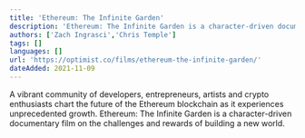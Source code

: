 ```yaml
---
title: 'Ethereum: The Infinite Garden'
description: 'Ethereum: The Infinite Garden is a character-driven documentary film on the challenges and rewards of building a new world.'
authors: ['Zach Ingrasci','Chris Temple']
tags: []
languages: []
url: 'https://optimist.co/films/ethereum-the-infinite-garden/'
dateAdded: 2021-11-09
---
```


A vibrant community of developers, entrepreneurs, artists and crypto enthusiasts chart the future of the Ethereum blockchain as it experiences unprecedented growth. Ethereum: The Infinite Garden is a character-driven documentary film on the challenges and rewards of building a new world.